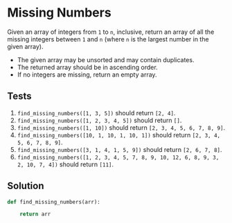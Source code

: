 # Missing Numbers

Given an array of integers from `1` to `n`, inclusive, return an array of all the missing integers between `1` and `n` (where `n` is the largest number in the given array).

- The given array may be unsorted and may contain duplicates.
- The returned array should be in ascending order.
- If no integers are missing, return an empty array.

## Tests

1. `find_missing_numbers([1, 3, 5])` should return `[2, 4]`.
2. `find_missing_numbers([1, 2, 3, 4, 5])` should return `[]`.
3. `find_missing_numbers([1, 10])` should return `[2, 3, 4, 5, 6, 7, 8, 9]`.
4. `find_missing_numbers([10, 1, 10, 1, 10, 1])` should return `[2, 3, 4, 5, 6, 7, 8, 9]`.
5. `find_missing_numbers([3, 1, 4, 1, 5, 9])` should return `[2, 6, 7, 8]`.
6. `find_missing_numbers([1, 2, 3, 4, 5, 7, 8, 9, 10, 12, 6, 8, 9, 3, 2, 10, 7, 4])` should return `[11]`.

## Solution

```python
def find_missing_numbers(arr):

    return arr
```
